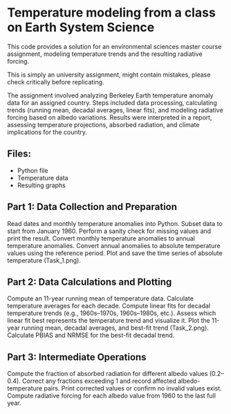 # Temperature modeling from a class on Earth System Science
This code provides a solution for an environmental sciences master course assignment, modeling temperature trends and the resulting radiative forcing.

This is simply an university assignment, might contain mistakes, please check critically before replicating. 

The assignment involved analyzing Berkeley Earth temperature anomaly data for an assigned country. Steps included data processing, calculating trends (running mean, decadal averages, linear fits), and modeling radiative forcing based on albedo variations. Results were interpreted in a report, assessing temperature projections, absorbed radiation, and climate implications for the country.
## Files:
- Python file
- Temperature data
- Resulting graphs

## Part 1: Data Collection and Preparation 
Read dates and monthly temperature anomalies into Python.
Subset data to start from January 1960.
Perform a sanity check for missing values and print the result.
Convert monthly temperature anomalies to annual temperature anomalies.
Convert annual anomalies to absolute temperature values using the reference period.
Plot and save the time series of absolute temperature (Task_1.png).

## Part 2: Data Calculations and Plotting 
Compute an 11-year running mean of temperature data.
Calculate temperature averages for each decade.
Compute linear fits for decadal temperature trends (e.g., 1960s–1970s, 1960s–1980s, etc.).
Assess which linear fit best represents the temperature trend and visualize it.
Plot the 11-year running mean, decadal averages, and best-fit trend (Task_2.png).
Calculate PBIAS and NRMSE for the best-fit decadal trend.

## Part 3: Intermediate Operations 
Compute the fraction of absorbed radiation for different albedo values (0.2–0.4).
Correct any fractions exceeding 1 and record affected albedo-temperature pairs.
Print corrected values or confirm no invalid values exist.
Compute radiative forcing for each albedo value from 1960 to the last full year.
